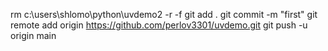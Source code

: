 rm c:\users\shlomo\python\uvdemo2 -r -f
git add . 
git commit -m "first"
git remote add origin https://github.com/perlov3301/uvdemo.git
git push -u origin main